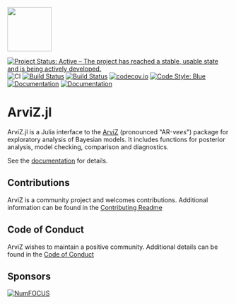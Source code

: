 <img src="https://arviz-devs.github.io/ArviZ.jl/dev/assets/logo.png" height=100></img>

[![Project Status: Active – The project has reached a stable, usable state and is being actively developed.](https://www.repostatus.org/badges/latest/active.svg)](https://www.repostatus.org/#active)
![CI](https://github.com/arviz-devs/ArviZ.jl/workflows/CI/badge.svg)
[![Build Status](https://travis-ci.com/arviz-devs/ArviZ.jl.svg?branch=master)](https://travis-ci.com/arviz-devs/ArviZ.jl)
[![Build Status](https://dev.azure.com/ArviZ/ArviZ/_apis/build/status/arviz-devs.ArviZ.jl?branchName=master)](https://dev.azure.com/ArviZ/ArviZ/_build/latest?definitionId=2&branchName=master)
[![codecov.io](https://codecov.io/github/arviz-devs/ArviZ.jl/coverage.svg?branch=master)](https://codecov.io/github/arviz-devs/ArviZ.jl?branch=master)
[![Code Style: Blue](https://img.shields.io/badge/code%20style-blue-4495d1.svg)](https://github.com/invenia/BlueStyle)
[![Documentation](https://img.shields.io/badge/docs-stable-blue.svg)](https://arviz-devs.github.io/ArviZ.jl/stable)
[![Documentation](https://img.shields.io/badge/docs-dev-blue.svg)](https://arviz-devs.github.io/ArviZ.jl/dev)

# ArviZ.jl

ArviZ.jl is a Julia interface to the [ArviZ](https://arviz-devs.github.io/arviz/) (pronounced "AR-_vees_") package for exploratory analysis of Bayesian models.
It includes functions for posterior analysis, model checking, comparison and diagnostics.

See the [documentation](https://arviz-devs.github.io/ArviZ.jl/stable) for details.

## Contributions
ArviZ is a community project and welcomes contributions.
Additional information can be found in the [Contributing Readme](https://github.com/arviz-devs/ArviZ.jl/blob/master/CONTRIBUTING.md)

## Code of Conduct
ArviZ wishes to maintain a positive community. Additional details
can be found in the [Code of Conduct](https://github.com/arviz-devs/ArviZ.jl/blob/master/CODE_OF_CONDUCT.md)

## Sponsors
[![NumFOCUS](https://i0.wp.com/numfocus.org/wp-content/uploads/2019/06/AffiliatedProject.png)](https://numfocus.org)
